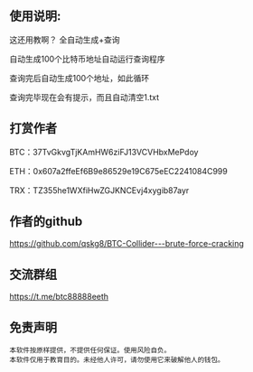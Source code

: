 ## 使用说明:

这还用教啊？ 全自动生成+查询

自动生成100个比特币地址自动运行查询程序

查询完后自动生成100个地址，如此循环

查询完毕现在会有提示，而且自动清空1.txt  

##  打赏作者

BTC：37TvGkvgTjKAmHW6ziFJ13VCVHbxMePdoy

ETH：0x607a2ffeEf6B9e86529e19C675eEC2241084C999

TRX：TZ355he1WXfiHwZGJKNCEvj4xygib87ayr

##  作者的github

https://github.com/qskg8/BTC-Collider---brute-force-cracking

##  交流群组

https://t.me/btc88888eeth

## 免责声明

    本软件按原样提供，不提供任何保证。使用风险自负。
    本软件仅用于教育目的。未经他人许可，请勿使用它来破解他人的钱包。
